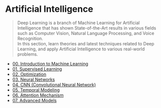 # Artificial Intelligence

> Deep Learning is a branch of Machine Learning for Artificial Intelligence that has shown State-of-the-Art results in various fields such as Computer Vision, Natural Language Processing, and Voice Recognition. <br>
> In this section, learn theories and latest techniques related to Deep Learning, and apply Artificial Intelligence to various real-world problems.

- [00. Introduction to Machine Learning](./00.%20Intro2ML/)
- [01. Supervised Learning](./01.%20Supervised%20Learning/)
- [02. Optimization](./02.%20Optimization/)
- [03. Neural Networks](./03.%20Neural%20Networks/)
- [04. CNN (Convolutional Neural Network)](./04.%20CNN/)
- [05. Temporal Modeling](./05.%20Temporal%20Modeling/)
- [06. Attention Mechanism](./06.%20Attention%20Mechanism/)
- [07. Advanced Models](./07.%20Advanced%20Models/)